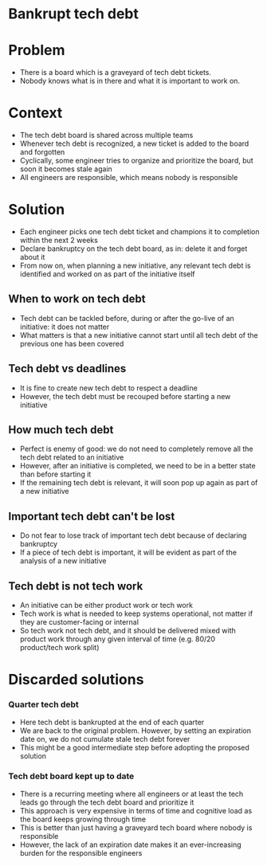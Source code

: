 # Bankrupt tech debt

# Problem
- There is a board which is a graveyard of tech debt tickets.  
- Nobody knows what is in there and what it is important to work on.

# Context
- The tech debt board is shared across multiple teams
- Whenever tech debt is recognized, a new ticket is added to the board and forgotten
- Cyclically, some engineer tries to organize and prioritize the board, but soon it becomes stale again
- All engineers are responsible, which means nobody is responsible

# Solution
- Each engineer picks one tech debt ticket and champions it to completion within the next 2 weeks
- Declare bankruptcy on the tech debt board, as in: delete it and forget about it
- From now on, when planning a new initiative, any relevant tech debt is identified and worked on as part of the initiative itself

## When to work on tech debt
- Tech debt can be tackled before, during or after the go-live of an initiative: it does not matter
- What matters is that a new initiative cannot start until all tech debt of the previous one has been covered

## Tech debt vs deadlines
- It is fine to create new tech debt to respect a deadline
- However, the tech debt must be recouped before starting a new initiative

## How much tech debt
- Perfect is enemy of good: we do not need to completely remove all the tech debt related to an initiative
- However, after an initiative is completed, we need to be in a better state than before starting it
- If the remaining tech debt is relevant, it will soon pop up again as part of a new initiative

## Important tech debt can't be lost
- Do not fear to lose track of important tech debt because of declaring bankruptcy
- If a piece of tech debt is important, it will be evident as part of the analysis of a new initiative

## Tech debt is not tech work
- An initiative can be either product work or tech work
- Tech work is what is needed to keep systems operational, not matter if they are customer-facing or internal
- So tech work not tech debt, and it should be delivered mixed with product work through any given interval of time (e.g. 80/20 product/tech work split)

# Discarded solutions

### Quarter tech debt
- Here tech debt is bankrupted at the end of each quarter
- We are back to the original problem. However, by setting an expiration date on, we do not cumulate stale tech debt forever
- This might be a good intermediate step before adopting the proposed solution

### Tech debt board kept up to date
- There is a recurring meeting where all engineers or at least the tech leads go through the tech debt board and prioritize it
- This approach is very expensive in terms of time and cognitive load as the board keeps growing through time
- This is better than just having a graveyard tech board where nobody is responsible
- However, the lack of an expiration date makes it an ever-increasing burden for the responsible engineers

